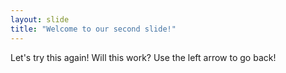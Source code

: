 ```yaml
---
layout: slide
title: "Welcome to our second slide!"
---
```

Let's try this again! Will this work?
Use the left arrow to go back!

